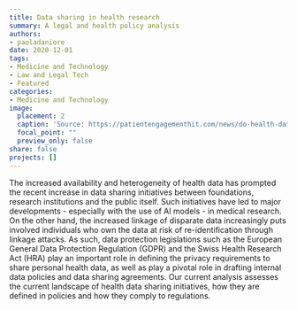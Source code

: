 ```yaml
---
title: Data sharing in health research
summary: A legal and health policy analysis
authors: 
- paoladaniore
date: 2020-12-01
tags: 
- Medicine and Technology
- Law and Legal Tech
- Featured
categories:
- Medicine and Technology
image:
  placement: 2
  caption: 'Source: https://patientengagementhit.com/news/do-health-data-security-concerns-influence-patient-data-sharing'
  focal_point: ""
  preview_only: false
share: false
projects: []
---
```


The increased availability and heterogeneity of health data has prompted the recent increase in data sharing initiatives between foundations, research institutions and the public itself. Such initiatives have led to major developments - especially with the use of AI models - in medical research. On the other hand, the increased linkage of disparate data increasingly puts involved individuals who own the data at risk of re-identification through linkage attacks. As such, data protection legislations such as the European General Data Protection Regulation (GDPR) and the Swiss Health Research Act (HRA) play an important role in defining the privacy requirements to share personal health data, as well as play a pivotal role in drafting internal data policies and data sharing agreements. Our current analysis assesses the current landscape of health data sharing initiatives, how they are defined in policies and how they comply to regulations.
